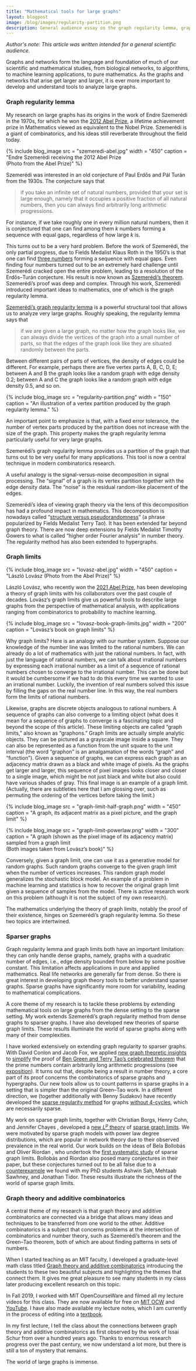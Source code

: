 ```yaml
---
title: "Mathematical tools for large graphs"
layout: blogpost
image: /blog/images/regularity-partition.png
description: General audience essay on the graph regularity lemma, graph limits, and additive combinatorics
---
```


_Author's note: This article was written intended for a general scientific audience._

Graphs and networks form the language and foundation of much of our scientific and mathematical studies, from biological networks, to algorithms, to machine learning applications, to pure mathematics. As the graphs and networks that arise get larger and larger, it is ever more important to develop and understand tools to analyze large graphs.

### Graph regularity lemma

My research on large graphs has its origins in the work of Endre Szemerédi in the 1970s, for which he won the [2012 Abel Prize](https://www.abelprize.no/c54147/seksjon/vis.html?tid=54148), a lifetime achievement prize in Mathematics viewed as equivalent to the Nobel Prize. Szemerédi is a giant of combinatorics, and his ideas still reverberate throughout the field today.

{% include blog_image
    src = "szemeredi-abel.jpg"
    width = "450"
    caption = "Endre Szemerédi receiving the 2012 Abel Prize <br/> (Photo from the Abel Prize)"
%}

Szemerédi was interested in an old conjecture of Paul Erdős and Pál Turán from the 1930s. The conjecture says that
> if you take an infinite set of natural numbers, provided that your set is large enough, namely that it occupies a positive fraction of all natural numbers, then you can always find arbitrarily long arithmetic progressions.

For instance, if we take roughly one in every million natural numbers, then it is conjectured that one can find among them _k_ numbers forming a sequence with equal gaps, regardless of how large _k_ is.

This turns out to be a very hard problem. Before the work of Szemerédi, the only partial progress, due to Fields Medalist Klaus Roth in the 1950’s is that one can find [three numbers](https://en.wikipedia.org/wiki/Roth's_theorem_on_arithmetic_progressions) forming a sequence with equal gaps. Even finding four numbers turned out to be an extremely hard challenge until Szemerédi cracked open the entire problem, leading to a resolution of the Erdős–Turán conjecture. His result is now known as [Szemerédi’s theorem](https://en.wikipedia.org/wiki/Szemeredi_theorem). Szemerédi’s proof was deep and complex. Through his work, Szemerédi introduced important ideas to mathematics, one of which is the graph regularity lemma.

[Szemerédi’s graph regularity lemma](https://en.wikipedia.org/wiki/Szemeredi_regularity_lemma) is a powerful structural tool that allows us to analyze very large graphs. Roughly speaking, the regularity lemma says that
> if we are given a large graph, no matter how the graph looks like, we can always divide the vertices of the graph into a small number of parts, so that the edges of the graph look like they are situated randomly between the parts.

Between different pairs of parts of vertices, the density of edges could be different. For example, perhaps there are five vertex parts A, B, C, D, E; between A and B the graph looks like a random graph with edge density 0.2; between A and C the graph looks like a random graph with edge density 0.5, and so on.


{% include blog_image
    src = "regularity-partition.png"
    width = "150"
    caption = "An illustration of a vertex partition produced by the graph regularity lemma."
%}

An important point to emphasize is that, with a fixed error tolerance, the number of vertex parts produced by the partition does not increase with the size of the graph. This property makes the graph regularity lemma particularly useful for very large graphs.

Szemerédi’s graph regularity lemma provides us a partition of the graph that turns out to be very useful for many applications. This tool is now a central technique in modern combinatorics research.

A useful analogy is the signal-versus-noise decomposition in signal processing. The “signal” of a graph is its vertex partition together with the edge density data. The “noise” is the residual random-like placement of the edges.

Szemerédi’s idea of viewing graph theory via the lens of this decomposition has had a profound impact in mathematics. This decomposition is nowadays called “[structure versus pseudorandomness](http://www.icm2006.org/proceedings/Vol_I/26.pdf)” (a phrase popularized by Fields Medalist Terry Tao). It has been extended far beyond graph theory. There are now deep extensions by Fields Medalist Timothy Gowers to what is called “higher order Fourier analysis” in number theory. The regularity method has also been extended to hypergraphs.


### Graph limits

{% include blog_image
    src = "lovasz-abel.jpg"
    width = "450"
    caption = "László Lovász (Photo from the Abel Prize)"
%}

László Lovász, who recently won the [2021 Abel Prize](https://www.abelprize.no/c76389/seksjon/vis.html?tid=76390), has been developing a theory of graph limits with his collaborators over the past couple of decades. Lovász’s graph limits give us powerful tools to describe large graphs from the perspective of mathematical analysis, with applications ranging from combinatorics to probability to machine learning.

{% include blog_image
    src = "lovasz-book-graph-limits.jpg"
    width = "200"
    caption = "Lovász’s book on graph limits"
%}

Why graph limits? Here is an analogy with our number system. Suppose our knowledge of the number line was limited to the rational numbers. We can already do a lot of mathematics with just the rational numbers. In fact, with just the language of rational numbers, we can talk about irrational numbers by expressing each irrational number as a limit of a sequence of rational numbers chosen to converge to the irrational number. This can be done but it would be cumbersome if we had to do this every time we wanted to use an irrational number. Luckily, the invention of real numbers solved this issue by filling the gaps on the real number line. In this way, the real numbers form the limits of rational numbers.

Likewise, graphs are discrete objects analogous to rational numbers. A sequence of graphs can also converge to a limiting object (what does it mean for a sequence of graphs to converge is a fascinating topic and beyond the scope of this article). These limiting objects are called “graph limits,” also known as “graphons.” Graph limits are actually simple analytic objects. They can be pictured as a grayscale image inside a square. They can also be represented as a function from the unit square to the unit interval (the word “graphon” is an amalgamation of the words “graph” and “function”). Given a sequence of graphs, we can express each graph as an adjacency matrix drawn as a black and white image of pixels. As the graphs get larger and larger, this sequence of pixel images looks closer and closer to a single image, which might be not just black and white but also could have various shades of gray. This final image is an example of a graph limit. (Actually, there are subtleties here that I am glossing over, such as permuting the ordering of the vertices before taking the limit.)

{% include blog_image
    src = "graph-limit-half-graph.png"
    width = "450"
    caption = "A graph, its adjacent matrix as a pixel picture, and the graph limit"
%}

{% include blog_image
    src = "graph-limit-powerlaw.png"
    width = "300"
    caption = "A graph (shown as the pixel image of its adjacency matrix) sampled from a graph limit <br/>
    (Both images taken from Lovász’s book)"
%}

Conversely, given a graph limit, one can use it as a generative model for random graphs. Such random graphs converge to the given graph limit when the number of vertices increases. This random graph model generalizes the stochastic block model. An example of a problem in machine learning and statistics is how to recover the original graph limit given a sequence of samples from the model. There is active research work on this problem (although it is not the subject of my own research).

The mathematics underlying the theory of graph limits, notably the proof of their existence, hinges on Szemerédi’s graph regularity lemma. So these two topics are intertwined.

### Sparser graphs

Graph regularity lemma and graph limits both have an important limitation: they can only handle dense graphs, namely, graphs with a quadratic number of edges, i.e., edge density bounded from below by some positive constant. This limitation affects applications in pure and applied mathematics. Real life networks are generally far from dense. So there is great interest in developing graph theory tools to better understand sparser graphs. Sparse graphs have significantly more room for variability, leading to mathematical complications.

A core theme of my research is to tackle these problems by extending mathematical tools on large graphs from the dense setting to the sparse setting. My work extends Szemerédi’s graph regularity method from dense graphs to sparser graphs. I have also developed new theories of sparse graph limits. These results illuminate the world of sparse graphs along with many of their complexities.

I have worked extensively on extending graph regularity to sparser graphs. With David Conlon and Jacob Fox, we applied [new graph theoretic insights](https://mathscinet.ams.org/mathscinet-getitem?mr=3177293) to [simplify](https://mathscinet.ams.org/mathscinet-getitem?mr=3361771) the proof of [Ben Green and Terry Tao’s celebrated theorem](https://mathscinet.ams.org/mathscinet-getitem?mr=2415379) that the prime numbers contain arbitrarily long arithmetic progressions (see [exposition](https://arxiv.org/abs/1403.2957)). 
It turns out that, despite being a result in number theory, a core part of its proof concerns the combinatorics of sparse graphs and hypergraphs. Our new tools allow us to count patterns in sparse graphs in a setting that is simpler than the original Green–Tao work. In a different direction, we (together additionally with Benny Sudakov) have recently developed the [sparse regularity method](https://arxiv.org/abs/2004.10180) for graphs [without 4-cycles](https://arxiv.org/abs/2106.03261), which are necessarily sparse. 

My work on sparse graph limits, together with Christian Borgs, Henry Cohn, and Jennifer Chayes , developed a [new $L^p$ theory](https://mathscinet.ams.org/mathscinet-getitem?mr=3988601) of [sparse graph limits](https://mathscinet.ams.org/mathscinet-getitem?mr=3758733). We were motivated by sparse graph models with power law degree distributions, which are popular in network theory due to their observed prevalence in the real world. Our work builds on the ideas of Bela Bollobás and Oliver Riordan , who undertook the [first systematic study](https://mathscinet.ams.org/mathscinet-getitem?mr=2588543) of sparse graph limits. Bollobás and Riordan also posed many conjectures in their paper, but these conjectures turned out to be all false due to a [counterexample](https://doi.org/10.1017/S0963548321000031) we found with my PhD students Ashwin Sah, Mehtaab Sawhney, and Jonathan Tidor. These results illustrate the richness of the world of sparse graph limits.

### Graph theory and additive combinatorics

A central theme of my research is that graph theory and additive combinatorics are connected via a bridge that allows many ideas and techniques to be transferred from one world to the other. Additive combinatorics is a subject that concerns problems at the intersection of combinatorics and number theory, such as Szemerédi’s theorem and the Green–Tao theorem, both of which are about finding patterns in sets of numbers.

When I started teaching as an MIT faculty, I developed a graduate-level math class titled [Graph theory and additive combinatorics](https://yufeizhao.com/gtac/) introducing the students to these two beautiful subjects and highlighting the themes that connect them. It gives me great pleasure to see many students in my class later producing excellent research on this topic. 

In Fall 2019, I worked with MIT OpenCourseWare and filmed all my lecture videos for this class. They are now available for free on [MIT OCW](https://ocw.mit.edu/18-217F19) and [YouTube](https://www.youtube.com/playlist?list=PLUl4u3cNGP62qauV_CpT1zKaGG_Vj5igX). I have also made available my lecture notes, which I am currently in the process of editing into a [textbook](https://yufeizhao.com/gtacbook/).

In my first lecture, I tell the class about the connections between graph theory and additive combinatorics as first observed by the work of Issai Schur from over a hundred years ago. Thanks to enormous research progress over the past century, we now understand a lot more, but there is still a ton of mystery that remains. 

The world of large graphs is immense.